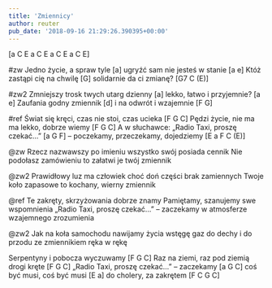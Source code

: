 ```yaml
---
title: 'Zmiennicy'
author: reuter
pub_date: '2018-09-16 21:29:26.390395+00:00'
---
```


[a C E a C E a C E a C E]

#zw
Jedno życie, a spraw tyle [a]
ugryźć sam nie jesteś w stanie [a e]
Któż zastąpi cię na chwilę [G]
solidarnie da ci zmianę? [G7 C (E)]

#zw2
Zmniejszy trosk twych utarg dzienny [a]
lekko, łatwo i przyjemnie? [a e]
Zaufania godny zmiennik [d]
i na odwrót i wzajemnie [F G]

#ref
Świat się kręci, czas nie stoi, czas ucieka [F G C]
Pędzi życie, nie ma ma lekko, dobrze wiemy [F G C]
A w słuchawce: „Radio Taxi, proszę czekać...” [a G F]
– poczekamy, przeczekamy, dojedziemy [E a F C (E)]

@zw
Rzecz nazwawszy po imieniu
wszystko swój posiada cennik
Nie podołasz zamówieniu
to załatwi je twój zmiennik

@zw2
Prawidłowy luz ma człowiek
choć doń części brak zamiennych
Twoje koło zapasowe
to kochany, wierny zmiennik

@ref
Te zakręty, skrzyżowania dobrze znamy
Pamiętamy, szanujemy swe wspomnienia
„Radio Taxi, proszę czekać...” – zaczekamy
w atmosferze wzajemnego zrozumienia

@zw2
Jak na koła samochodu
nawijamy życia wstęgę
gaz do dechy i do przodu
ze zmiennikiem ręka w rękę

Serpentyny i pobocza wyczuwamy [F G C]
Raz na ziemi, raz pod ziemią drogi kręte [F G C] 
„Radio Taxi, proszę czekać...” – zaczekamy [a G C]
coś być musi, coś być musi [E a]
do cholery, za zakrętem [F  C G C]